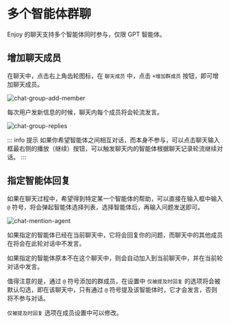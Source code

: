 # 多个智能体群聊

Enjoy 的聊天支持多个智能体同时参与，仅限 GPT 智能体。

## 增加聊天成员

在聊天中，点击右上角齿轮图标，在 `聊天成员` 中，点击 `+增加群成员` 按钮，即可增加聊天成员。

![chat-group-add-member](/images/enjoy/chat-add-member.png)

每次用户发新信息的时候，聊天内每个成员将会轮流发言。

![chat-group-replies](/images/enjoy/chat-group-replies.png)

::: info 提示
如果你希望智能体之间相互对话，而本身不参与，可以点击聊天输入框最右侧的播放（继续）按钮，可以触发聊天内的智能体根据聊天记录轮流继续对话。
:::

## 指定智能体回复

如果在聊天过程中，希望得到特定某一个智能体的帮助，可以直接在输入框中输入 `@` 符号，将会弹起智能体选择列表，选择智能体后，再输入问题发送即可。

![chat-mention-agent](/images/enjoy/chat-mention-agent.png)

如果指定的智能体已经在当前聊天中，它将会回复你的问题，而聊天中的其他成员在将会在此轮对话中不发言。

如果指定的智能体原本不在这个聊天中，则会自动加入到当前聊天中，并在当前轮对话中发言。

值得注意的是，通过 `@` 符号添加的群成员，在设置中 `仅被提及时回复` 的选项将会被默认勾选，即在该聊天中，只有通过 `@` 符号提及该智能体时，它才会发言，否则将不参与对话。

`仅被提及时回复` 选项在成员设置中可以修改。
